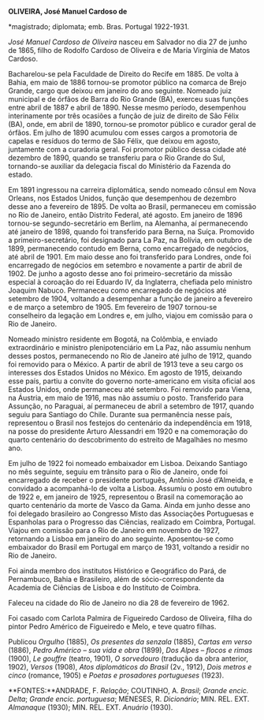 **OLIVEIRA, José Manuel Cardoso de**

\*magistrado; diplomata; emb. Bras. Portugal 1922-1931.

*José Manuel Cardoso de Oliveira* nasceu em Salvador no dia 27 de junho
de 1865, filho de Rodolfo Cardoso de Oliveira e de Maria Virgínia de
Matos Cardoso.

Bacharelou-se pela Faculdade de Direito do Recife em 1885. De volta à
Bahia, em maio de 1886 tornou-se promotor público na comarca de Brejo
Grande, cargo que deixou em janeiro do ano seguinte. Nomeado juiz
municipal e de órfãos de Barra do Rio Grande (BA), exerceu suas funções
entre abril de 1887 e abril de 1890. Nesse mesmo período, desempenhou
interinamente por três ocasiões a função de juiz de direito de São Félix
(BA), onde, em abril de 1890, tornou-se promotor público e curador geral
de órfãos. Em julho de 1890 acumulou com esses cargos a promotoria de
capelas e resíduos do termo de São Félix, que deixou em agosto,
juntamente com a curadoria geral. Foi promotor público dessa cidade até
dezembro de 1890, quando se transferiu para o Rio Grande do Sul,
tornando-se auxiliar da delegacia fiscal do Ministério da Fazenda do
estado.

Em 1891 ingressou na carreira diplomática, sendo nomeado cônsul em Nova
Orleans, nos Estados Unidos, função que desempenhou de dezembro desse
ano a fevereiro de 1895. De volta ao Brasil, permaneceu em comissão no
Rio de Janeiro, então Distrito Federal, até agosto. Em janeiro de 1896
tornou-se segundo-secretário em Berlim, na Alemanha, aí permanecendo até
janeiro de 1898, quando foi transferido para Berna, na Suíça. Promovido
a primeiro-secretário, foi designado para La Paz, na Bolívia, em outubro
de 1899, permanecendo contudo em Berna, como encarregado de negócios,
até abril de 1901. Em maio desse ano foi transferido para Londres, onde
foi encarregado de negócios em setembro e novamente a partir de abril de
1902. De junho a agosto desse ano foi primeiro-secretário da missão
especial à coroação do rei Eduardo IV, da Inglaterra, chefiada pelo
ministro Joaquim Nabuco. Permaneceu como encarregado de negócios até
setembro de 1904, voltando a desempenhar a função de janeiro a fevereiro
e de março a setembro de 1905. Em fevereiro de 1907 tornou-se
conselheiro da legação em Londres e, em julho, viajou em comissão para o
Rio de Janeiro.

Nomeado ministro residente em Bogotá, na Colômbia, e enviado
extraordinário e ministro plenipotenciário em La Paz, não assumiu nenhum
desses postos, permanecendo no Rio de Janeiro até julho de 1912, quando
foi removido para o México. A partir de abril de 1913 teve a seu cargo
os interesses dos Estados Unidos no México. Em agosto de 1915, deixando
esse país, partiu a convite do governo norte-americano em visita oficial
aos Estados Unidos, onde permaneceu até setembro. Foi removido para
Viena, na Áustria, em maio de 1916, mas não assumiu o posto. Transferido
para Assunção, no Paraguai, aí permaneceu de abril a setembro de 1917,
quando seguiu para Santiago do Chile. Durante sua permanência nesse
país, representou o Brasil nos festejos do centenário da independência
em 1918, na posse do presidente Arturo Alessandri em 1920 e na
comemoração do quarto centenário do descobrimento do estreito de
Magalhães no mesmo ano.

Em julho de 1922 foi nomeado embaixador em Lisboa. Deixando Santiago no
mês seguinte, seguiu em trânsito para o Rio de Janeiro, onde foi
encarregado de receber o presidente português, Antônio José d’Almeida, e
convidado a acompanhá-lo de volta a Lisboa. Assumiu o posto em outubro
de 1922 e, em janeiro de 1925, representou o Brasil na comemoração ao
quarto centenário da morte de Vasco da Gama. Ainda em junho desse ano
foi delegado brasileiro ao Congresso Misto das Associações Portuguesas e
Espanholas para o Progresso das Ciências, realizado em Coimbra,
Portugal. Viajou em comissão para o Rio de Janeiro em novembro de 1927,
retornando a Lisboa em janeiro do ano seguinte. Aposentou-se como
embaixador do Brasil em Portugal em março de 1931, voltando a residir no
Rio de Janeiro.

Foi ainda membro dos institutos Histórico e Geográfico do Pará, de
Pernambuco, Bahia e Brasileiro, além de sócio-correspondente da Academia
de Ciências de Lisboa e do Instituto de Coimbra.

Faleceu na cidade do Rio de Janeiro no dia 28 de fevereiro de 1962.

Foi casado com Carlota Palmira de Figueiredo Cardoso de Oliveira, filha
do pintor Pedro Américo de Figueiredo e Melo, e teve quatro filhas.

Publicou *Orgulho* (1885), *Os presentes da senzala* (1885), *Cartas em
verso* (1886), *Pedro Américo – sua vida e obra* (1899), *Dos Alpes –
flocos e rimas* (1900), *Le gouffre* (teatro, 1901), *O sorvedouro*
(tradução da obra anterior, 1902), *Versos* (1908), *Atos diplomáticos
do Brasil* (2v., 1912), *Dois metros e cinco* (romance, 1905) e *Poetas
e prosadores portugueses* (1923).

**FONTES:**ANDRADE, F. *Relação*; COUTINHO, A. *Brasil*; *Grande encic.
Delta*; *Grande encic. portuguesa*; MENESES, R. *Dicionário*; MIN. REL.
EXT. *Almanaque* (1930); MIN. REL. EXT. *Anuário* (1930).
